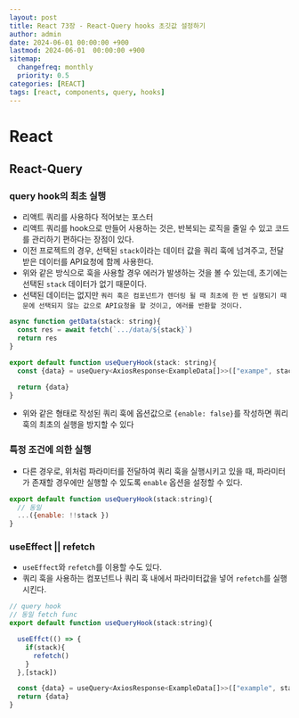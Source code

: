 ```yaml
---
layout: post
title: React 73장 - React-Query hooks 초깃값 설정하기
author: admin
date: 2024-06-01 00:00:00 +900
lastmod: 2024-06-01  00:00:00 +900
sitemap:
  changefreq: monthly
  priority: 0.5
categories: [REACT]
tags: [react, components, query, hooks]
---
```


# React

## React-Query

### query hook의 최초 실행

- 리액트 쿼리를 사용하다 적어보는 포스터
- 리액트 쿼리를 hook으로 만들어 사용하는 것은, 반복되는 로직을 줄일 수 있고 코드를 관리하기 편하다는 장점이 있다.
- 이전 프로젝트의 경우, 선택된 `stack`이라는 데이터 값을 쿼리 훅에 넘겨주고, 전달받은 데이터를 API요청에 함께 사용한다.
- 위와 같은 방식으로 훅을 사용할 경우 에러가 발생하는 것을 볼 수 있는데, 초기에는 선택된 `stack` 데이터가 없기 때문이다.
- 선택된 데이터는 없지만 `쿼리 훅은 컴포넌트가 렌더링 될 때 최초에 한 번 실행되기 때문에 선택되지 않는 값으로 API요청을 할 것이고, 에러를 반환할 것이다.`

```jsx
async function getData(stack: string){
  const res = await fetch(`.../data/${stack}`)
  return res
}

export default function useQueryHook(stack: string){
  const {data} = useQuery<AxiosResponse<ExampleData[]>>(["exampe", stack], () => getData(), {enable: false})

  return {data}
}
```

- 위와 같은 형태로 작성된 쿼리 훅에 옵션값으로 `{enable: false}`를 작성하면 쿼리 훅의 최초의 실행을 방지할 수 있다

### 특정 조건에 의한 실행

- 다른 경우로, 위처럼 파라미터를 전달하여 쿼리 훅을 실행시키고 있을 때, 파라미터가 존재할 경우에만 실행할 수 있도록 `enable` 옵션을 설정할 수 있다.

```jsx
export default function useQueryHook(stack:string){
  // 동일
  ...({enable: !!stack })
}
```

### useEffect || refetch

- `useEffect`와 `refetch`를 이용할 수도 있다.
- 쿼리 훅을 사용하는 컴포넌트나 쿼리 훅 내에서 파라미터값을 넣어 `refetch`를 실행시킨다.

```jsx
// query hook
// 동일 fetch func
export default function useQueryHook(stack:string){

  useEffct(() => {
    if(stack){
      refetch()
    }
  },[stack])

  const {data} = useQuery<AxiosResponse<ExampleData[]>>(["example", stack], () => getData(stack), {enable: false})
  return {data}
}
```

